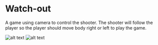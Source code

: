 # Watch-out
A game using camera to control the shooter.
The shooter will follow the player so the player should move body right or left to play the game.

![alt text](https://github.com/yanshuolee/Watch-out/blob/master/Picture1.jpg)
![alt text](https://github.com/yanshuolee/Watch-out/blob/master/Picture2.jpg)
